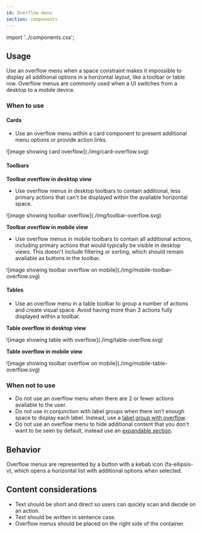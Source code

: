 ```yaml
---
id: Overflow menu
section: components
---
```


import '../components.css';

## Usage 
Use an overflow menu when a space constraint makes it impossible to display all additional options in a horizontal layout, like a toolbar or table row. Overflow menus are commonly used when a UI switches from a desktop to a mobile device. 

### When to use

#### Cards

- Use an overflow menu within a card component to present additional menu options or provide action links.
 
 <div class="ws-docs-content-img">
![image showing card overflow](./img/card-overflow.svg)
</div>


#### Toolbars

**Toolbar overflow in desktop view**

- Use overflow menus in desktop toolbars to contain additional, less primary actions that can't be displayed within the available horizontal space.

<div class="ws-docs-content-img">
![image showing toolbar overflow](./img/toolbar-overflow.svg)
</div>

**Toolbar overflow in mobile view**

- Use overflow menus in mobile toolbars to contain all additional actions, including primary actions that would typically be visible in desktop views. This doesn't include filtering or sorting, which should remain available as buttons in the toolbar.

<div class="ws-docs-content-img">
![image showing toolbar overflow on mobile](./img/mobile-toolbar-overflow.svg)
</div>

#### Tables

- Use an overflow menu in a table toolbar to group a number of actions and create visual space. Avoid having more than 3 actions fully displayed within a toolbar.


**Table overflow in desktop view**

<div class="ws-docs-content-img">
![image showing table with overflow](./img/table-overflow.svg)
</div>

**Table overflow in mobile view**

<div class="ws-docs-content-img">
![image showing toolbar overflow on mobile](./img/mobile-table-overflow.svg)
</div>

### When not to use
* Do not use an overflow menu when there are 2 or fewer actions available to the user. 
* Do not use in conjunction with label groups when there isn’t enough space to display each label. Instead, use a [label group with overflow](/components/label#label-group-with-overflow).
* Do not use an overflow menu to hide additional content that you don't want to be seen by default, instead use an [expandable section](/components/expandable-section).  

## Behavior
Overflow menus are represented by a button with a kebab icon (fa-ellipsis-v), which opens a horizontal list with additional options when selected. 

## Content considerations
* Text should be short and direct so users can quickly scan and decide on an action.
* Text  should be written in sentence case.
* Overflow menus should be placed on the right side of the container. 


